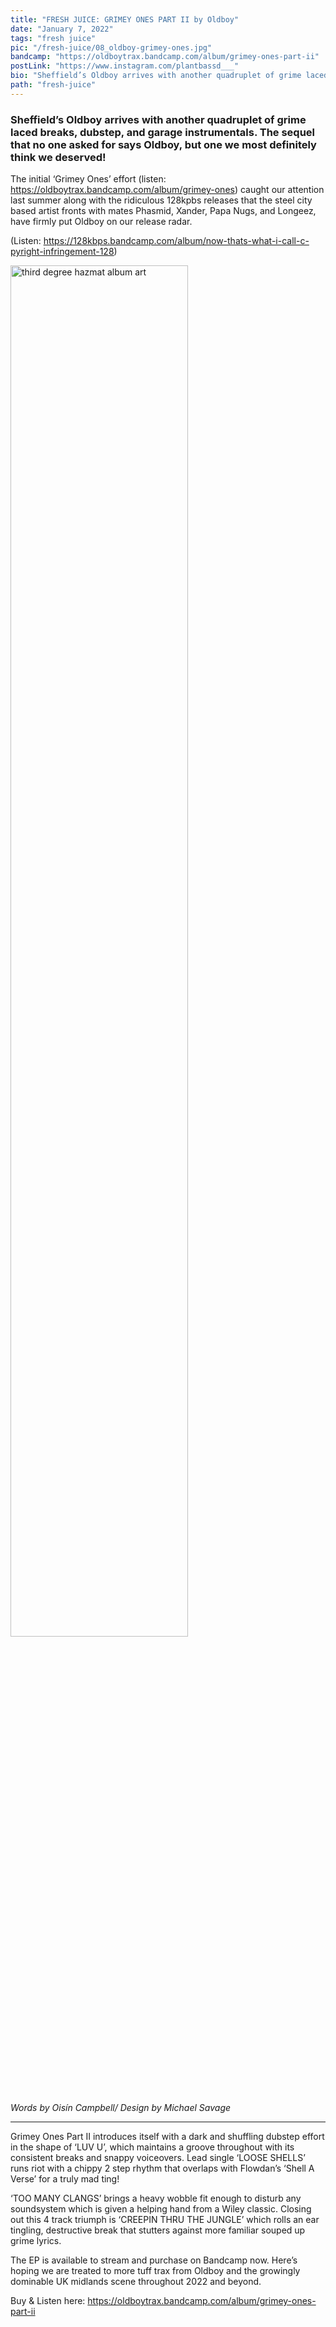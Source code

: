 ```yaml
---
title: "FRESH JUICE: GRIMEY ONES PART II by Oldboy"
date: "January 7, 2022"
tags: "fresh juice"
pic: "/fresh-juice/08_oldboy-grimey-ones.jpg"
bandcamp: "https://oldboytrax.bandcamp.com/album/grimey-ones-part-ii"
postLink: "https://www.instagram.com/plantbassd___"
bio: "Sheffield’s Oldboy arrives with another quadruplet of grime laced breaks, dubstep, and garage instrumentals..."
path: "fresh-juice"
---
```


### Sheffield’s Oldboy arrives with another quadruplet of grime laced breaks, dubstep, and garage instrumentals. The sequel that no one asked for says Oldboy, but one we most definitely think we deserved!

The initial ‘Grimey Ones’ effort (listen: https://oldboytrax.bandcamp.com/album/grimey-ones) caught our attention last summer along with the ridiculous 128kpbs releases that the steel city based artist fronts with mates Phasmid, Xander, Papa Nugs, and Longeez, have firmly put Oldboy on our release radar.

(Listen: https://128kbps.bandcamp.com/album/now-thats-what-i-call-c-pyright-infringement-128)

<img src="/fresh-juice/08_oldboy.jpg" alt="third degree hazmat album art" width="75%" />

<p class="smallText"><i>Words by Oisín Campbell/ Design by Michael Savage</i></p>

<hr/>

Grimey Ones Part II introduces itself with a dark and shuffling dubstep effort in the shape of ‘LUV U’, which maintains a groove throughout with its consistent breaks and snappy voiceovers. Lead single ‘LOOSE SHELLS’ runs riot with a chippy 2 step rhythm that overlaps with Flowdan’s ‘Shell A Verse’ for a truly mad ting!

‘TOO MANY CLANGS’ brings a heavy wobble fit enough to disturb any soundsystem which is given a helping hand from a Wiley classic. Closing out this 4 track triumph is ‘CREEPIN THRU THE JUNGLE’ which rolls an ear tingling, destructive break that stutters against more familiar souped up grime lyrics.

The EP is available to stream and purchase on Bandcamp now. Here’s hoping we are treated to more tuff trax from Oldboy and the growingly dominable UK midlands scene throughout 2022 and beyond.

Buy & Listen here: https://oldboytrax.bandcamp.com/album/grimey-ones-part-ii
